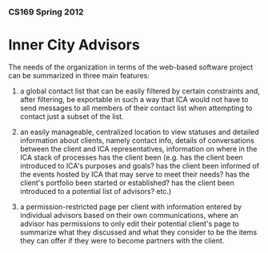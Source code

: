 ### CS169 Spring 2012
# Inner City Advisors

The needs of the organization in terms of the web-based software project can be summarized in three main features:

1. a global contact list that can be easily filtered by certain constraints and, after filtering, be exportable in such a way that ICA would not have to send messages to all members of their contact list when attempting to contact just a subset of the list.

2. an easily manageable, centralized location to view statuses and detailed information about clients, namely contact info, details of conversations between the client and ICA representatives, information on where in the ICA stack of processes has the client been (e.g. has the client been introduced to ICA's purposes and goals? has the client been informed of the events hosted by ICA that may serve to meet their needs? has the client's portfolio been started or established? has the client been introduced to a potential list of advisors? etc.)

3. a permission-restricted page per client with information entered by individual advisors based on their own communications, where an advisor has permissions to only edit their potential client's page to summarize what they discussed and what they consider to be the items they can offer if they were to become partners with the client.
